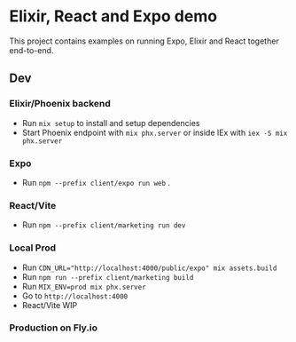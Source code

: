 # Elixir, React and Expo demo
This project contains examples on running Expo, Elixir and React together end-to-end.

## Dev

### Elixir/Phoenix backend
  * Run `mix setup` to install and setup dependencies
  * Start Phoenix endpoint with `mix phx.server` or inside IEx with `iex -S mix phx.server`

### Expo
 * Run `npm --prefix client/expo run web` . 

### React/Vite
 * Run `npm --prefix client/marketing run dev`


### Local Prod
 * Run `CDN_URL="http://localhost:4000/public/expo" mix assets.build`
 * Run `npm run --prefix client/marketing build`
 * Run `MIX_ENV=prod mix phx.server`
 * Go to `http://localhost:4000`
 * React/Vite WIP

 ### Production on Fly.io
 